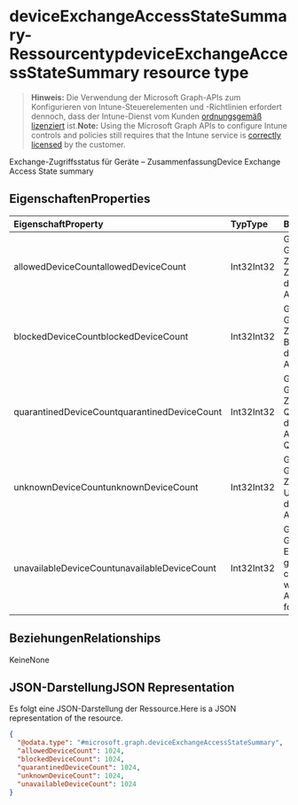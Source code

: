 # <a name="deviceexchangeaccessstatesummary-resource-type"></a><span data-ttu-id="05dd6-101">deviceExchangeAccessStateSummary-Ressourcentyp</span><span class="sxs-lookup"><span data-stu-id="05dd6-101">deviceExchangeAccessStateSummary resource type</span></span>

> <span data-ttu-id="05dd6-102">**Hinweis:** Die Verwendung der Microsoft Graph-APIs zum Konfigurieren von Intune-Steuerelementen und -Richtlinien erfordert dennoch, dass der Intune-Dienst vom Kunden [ordnungsgemäß lizenziert](https://go.microsoft.com/fwlink/?linkid=839381) ist.</span><span class="sxs-lookup"><span data-stu-id="05dd6-102">**Note:** Using the Microsoft Graph APIs to configure Intune controls and policies still requires that the Intune service is [correctly licensed](https://go.microsoft.com/fwlink/?linkid=839381) by the customer.</span></span>

<span data-ttu-id="05dd6-103">Exchange-Zugriffsstatus für Geräte – Zusammenfassung</span><span class="sxs-lookup"><span data-stu-id="05dd6-103">Device Exchange Access State summary</span></span>
## <a name="properties"></a><span data-ttu-id="05dd6-104">Eigenschaften</span><span class="sxs-lookup"><span data-stu-id="05dd6-104">Properties</span></span>
|<span data-ttu-id="05dd6-105">Eigenschaft</span><span class="sxs-lookup"><span data-stu-id="05dd6-105">Property</span></span>|<span data-ttu-id="05dd6-106">Typ</span><span class="sxs-lookup"><span data-stu-id="05dd6-106">Type</span></span>|<span data-ttu-id="05dd6-107">Beschreibung</span><span class="sxs-lookup"><span data-stu-id="05dd6-107">Description</span></span>|
|:---|:---|:---|
|<span data-ttu-id="05dd6-108">allowedDeviceCount</span><span class="sxs-lookup"><span data-stu-id="05dd6-108">allowedDeviceCount</span></span>|<span data-ttu-id="05dd6-109">Int32</span><span class="sxs-lookup"><span data-stu-id="05dd6-109">Int32</span></span>|<span data-ttu-id="05dd6-110">Gesamtanzahl von Geräten mit Exchange-Zugriffsstatus: Zulässig.</span><span class="sxs-lookup"><span data-stu-id="05dd6-110">Total count of devices with Exchange Access State: Allowed.</span></span>|
|<span data-ttu-id="05dd6-111">blockedDeviceCount</span><span class="sxs-lookup"><span data-stu-id="05dd6-111">blockedDeviceCount</span></span>|<span data-ttu-id="05dd6-112">Int32</span><span class="sxs-lookup"><span data-stu-id="05dd6-112">Int32</span></span>|<span data-ttu-id="05dd6-113">Gesamtanzahl von Geräten mit Exchange-Zugriffsstatus: Blockiert.</span><span class="sxs-lookup"><span data-stu-id="05dd6-113">Total count of devices with Exchange Access State: Blocked.</span></span>|
|<span data-ttu-id="05dd6-114">quarantinedDeviceCount</span><span class="sxs-lookup"><span data-stu-id="05dd6-114">quarantinedDeviceCount</span></span>|<span data-ttu-id="05dd6-115">Int32</span><span class="sxs-lookup"><span data-stu-id="05dd6-115">Int32</span></span>|<span data-ttu-id="05dd6-116">Gesamtanzahl von Geräten mit Exchange-Zugriffsstatus: In Quarantäne.</span><span class="sxs-lookup"><span data-stu-id="05dd6-116">Total count of devices with Exchange Access State: Quarantined.</span></span>|
|<span data-ttu-id="05dd6-117">unknownDeviceCount</span><span class="sxs-lookup"><span data-stu-id="05dd6-117">unknownDeviceCount</span></span>|<span data-ttu-id="05dd6-118">Int32</span><span class="sxs-lookup"><span data-stu-id="05dd6-118">Int32</span></span>|<span data-ttu-id="05dd6-119">Gesamtanzahl von Geräten mit Exchange-Zugriffsstatus: Unbekannt.</span><span class="sxs-lookup"><span data-stu-id="05dd6-119">Total count of devices with Exchange Access State: Unknown.</span></span>|
|<span data-ttu-id="05dd6-120">unavailableDeviceCount</span><span class="sxs-lookup"><span data-stu-id="05dd6-120">unavailableDeviceCount</span></span>|<span data-ttu-id="05dd6-121">Int32</span><span class="sxs-lookup"><span data-stu-id="05dd6-121">Int32</span></span>|<span data-ttu-id="05dd6-122">Gesamtanzahl von Geräten, für die kein Exchange-Zugriffsstatus gefunden wurde.</span><span class="sxs-lookup"><span data-stu-id="05dd6-122">Total count of devices for which no Exchange Access State could be found.</span></span>|

## <a name="relationships"></a><span data-ttu-id="05dd6-123">Beziehungen</span><span class="sxs-lookup"><span data-stu-id="05dd6-123">Relationships</span></span>
<span data-ttu-id="05dd6-124">Keine</span><span class="sxs-lookup"><span data-stu-id="05dd6-124">None</span></span>
## <a name="json-representation"></a><span data-ttu-id="05dd6-125">JSON-Darstellung</span><span class="sxs-lookup"><span data-stu-id="05dd6-125">JSON Representation</span></span>
<span data-ttu-id="05dd6-126">Es folgt eine JSON-Darstellung der Ressource.</span><span class="sxs-lookup"><span data-stu-id="05dd6-126">Here is a JSON representation of the resource.</span></span>
<!--{
  "blockType": "resource",
  "@odata.type": "microsoft.graph.deviceExchangeAccessStateSummary"
}-->
``` json
{
  "@odata.type": "#microsoft.graph.deviceExchangeAccessStateSummary",
  "allowedDeviceCount": 1024,
  "blockedDeviceCount": 1024,
  "quarantinedDeviceCount": 1024,
  "unknownDeviceCount": 1024,
  "unavailableDeviceCount": 1024
}
```



